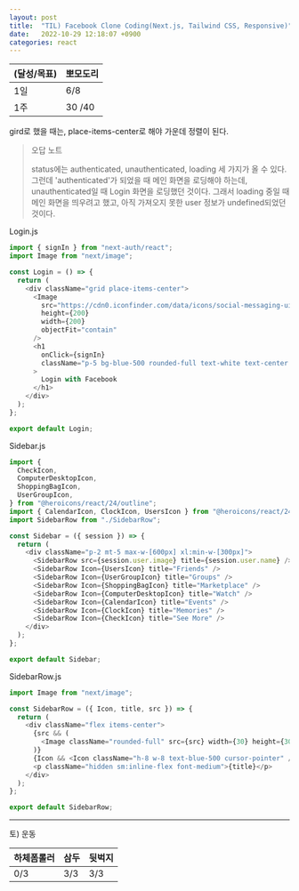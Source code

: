 ```yaml
---
layout: post
title:  "TIL) Facebook Clone Coding(Next.js, Tailwind CSS, Responsive)"
date:   2022-10-29 12:18:07 +0900
categories: react
---
```


| (달성/목표) | 뽀모도리   |
|----|--------|
| 1일 | 6/8    |
| 1주 | 30 /40 |





gird로 했을 때는, place-items-center로 해야 가운데 정렬이 된다.



> 오답 노트
> 
> status에는 authenticated, unauthenticated, loading 세 가지가 올 수 있다. 그런데 'authenticated'가 되었을 때 메인 화면을 로딩해야 하는데, unauthenticated일 때 Login 화면을 로딩했던 것이다.
> 그래서 loading 중일 때 메인 화면을 띄우려고 했고, 아직 가져오지 못한 user 정보가 undefined되었던 것이다.


Login.js
```js
import { signIn } from "next-auth/react";
import Image from "next/image";

const Login = () => {
  return (
    <div className="grid place-items-center">
      <Image
        src="https://cdn0.iconfinder.com/data/icons/social-messaging-ui-color-shapes-2-free/128/social-facebook-2019-circle-512.png"
        height={200}
        width={200}
        objectFit="contain"
      />
      <h1
        onClick={signIn}
        className="p-5 bg-blue-500 rounded-full text-white text-center cursor-pointer"
      >
        Login with Facebook
      </h1>
    </div>
  );
};

export default Login;
```


Sidebar.js
```js
import {
  CheckIcon,
  ComputerDesktopIcon,
  ShoppingBagIcon,
  UserGroupIcon,
} from "@heroicons/react/24/outline";
import { CalendarIcon, ClockIcon, UsersIcon } from "@heroicons/react/24/solid";
import SidebarRow from "./SidebarRow";

const Sidebar = ({ session }) => {
  return (
    <div className="p-2 mt-5 max-w-[600px] xl:min-w-[300px]">
      <SidebarRow src={session.user.image} title={session.user.name} />
      <SidebarRow Icon={UsersIcon} title="Friends" />
      <SidebarRow Icon={UserGroupIcon} title="Groups" />
      <SidebarRow Icon={ShoppingBagIcon} title="Marketplace" />
      <SidebarRow Icon={ComputerDesktopIcon} title="Watch" />
      <SidebarRow Icon={CalendarIcon} title="Events" />
      <SidebarRow Icon={ClockIcon} title="Memories" />
      <SidebarRow Icon={CheckIcon} title="See More" />
    </div>
  );
};

export default Sidebar;

```

SidebarRow.js
```js
import Image from "next/image";

const SidebarRow = ({ Icon, title, src }) => {
  return (
    <div className="flex items-center">
      {src && (
        <Image className="rounded-full" src={src} width={30} height={30} />
      )}
      {Icon && <Icon className="h-8 w-8 text-blue-500 cursor-pointer" />}
      <p className="hidden sm:inline-flex font-medium">{title}</p>
    </div>
  );
};

export default SidebarRow;
```


<hr />
토) 운동

| 하체폼롤러 | 삼두 | 뒷벅지 |
|-------|-------|-----|
| 0/3   | 3/3 | 3/3 |


